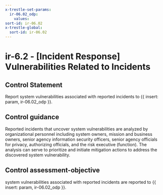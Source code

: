 ```yaml
---
x-trestle-set-params:
  ir-06.02_odp:
    values:
sort-id: ir-06.02
x-trestle-global:
  sort-id: ir-06.02
---
```


# ir-6.2 - \[Incident Response\] Vulnerabilities Related to Incidents

## Control Statement

Report system vulnerabilities associated with reported incidents to {{ insert: param, ir-06.02_odp }}.

## Control guidance

Reported incidents that uncover system vulnerabilities are analyzed by organizational personnel including system owners, mission and business owners, senior agency information security officers, senior agency officials for privacy, authorizing officials, and the risk executive (function). The analysis can serve to prioritize and initiate mitigation actions to address the discovered system vulnerability.

## Control assessment-objective

system vulnerabilities associated with reported incidents are reported to {{ insert: param, ir-06.02_odp }}.
